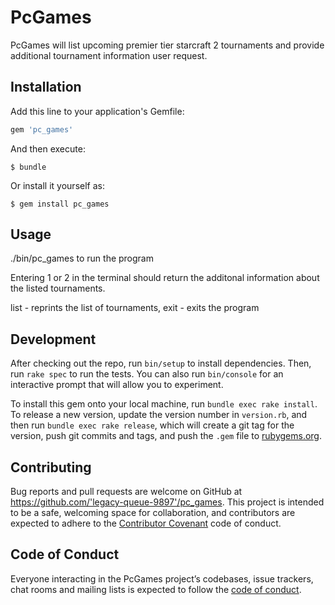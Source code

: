 # PcGames

PcGames will list upcoming premier tier starcraft 2 tournaments and provide additional tournament information  user request.

## Installation

Add this line to your application's Gemfile:

```ruby
gem 'pc_games'
```

And then execute:

    $ bundle

Or install it yourself as:

    $ gem install pc_games

## Usage

./bin/pc_games to run the program

Entering 1 or 2 in the terminal should return the additonal information about the listed tournaments.

list - reprints the list of tournaments,
exit - exits the program

## Development

After checking out the repo, run `bin/setup` to install dependencies. Then, run `rake spec` to run the tests. You can also run `bin/console` for an interactive prompt that will allow you to experiment.

To install this gem onto your local machine, run `bundle exec rake install`. To release a new version, update the version number in `version.rb`, and then run `bundle exec rake release`, which will create a git tag for the version, push git commits and tags, and push the `.gem` file to [rubygems.org](https://rubygems.org).

## Contributing

Bug reports and pull requests are welcome on GitHub at https://github.com/'legacy-queue-9897'/pc_games. This project is intended to be a safe, welcoming space for collaboration, and contributors are expected to adhere to the [Contributor Covenant](http://contributor-covenant.org) code of conduct.

## Code of Conduct

Everyone interacting in the PcGames project’s codebases, issue trackers, chat rooms and mailing lists is expected to follow the [code of conduct](https://github.com/'legacy-queue-9897'/pc_games/blob/master/CODE_OF_CONDUCT.md).
